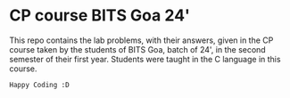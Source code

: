 # CP course BITS Goa 24'
This repo contains the lab problems, with their answers, given in the CP course taken by the students of BITS Goa, batch of 24', in the second semester of their first year. Students were taught in the C language in this course.

``` Happy Coding :D ```
